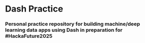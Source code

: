# Dash Practice
### Personal practice repository for building machine/deep learning data apps using Dash in preparation for #HackaFuture2025
